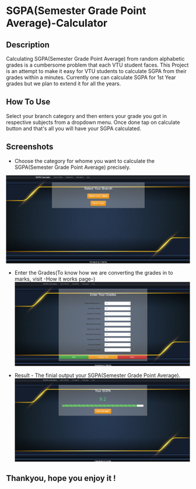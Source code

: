 # SGPA(Semester Grade Point Average)-Calculator


## Description
Calculating SGPA(Semester Grade Point Average) from random alphabetic grades is a cumbersome problem that each VTU student faces. This Project is an attempt to make it easy for VTU students to calculate SGPA  from their grades within a minutes. Currently one can calculate SGPA for 1st Year grades but we plan to extend it for all the years.

## How To Use
Select your branch category and then enters your grade you got in respective subjects from a dropdown menu. Once done tap on calculate button and that's all you will have your SGPA calculated. 

## Screenshots
* Choose the category for whome you want to calculate the SGPA(Semester Grade Point Average) precisely.

![Home Page - Select Category](/screenshot/home2.png?raw=true "Select your category")


* Enter the Grades(To know how we are converting the grades in to marks, visit -How it works page-)
![Form Page - Enter Grades](/screenshot/form1.png?raw=true "Enter Grades")


* Result - The finial output your SGPA(Semester Grade Point Average).
![Result Page - Calculated SGPA](/screenshot/result1.png?raw=true "Result")

## Thankyou, hope you enjoy it !



